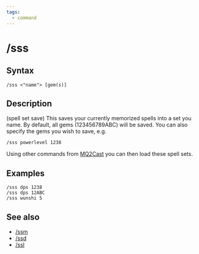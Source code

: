```yaml
---
tags:
  - command
---
```


# /sss

## Syntax

<!--cmd-syntax-start-->
```eqcommand
/sss <"name"> [gem(s)]
```
<!--cmd-syntax-end-->

## Description

<!--cmd-desc-start-->
(spell set save) This saves your currently memorized spells into a set you name. By default, all gems (123456789ABC) will be saved. You can also specify the gems you wish to save, e.g.
```eqcommand
/sss powerlevel 1238
```

Using other commands from [MQ2Cast](index.md) you can then load these spell sets.
<!--cmd-desc-end-->

## Examples

```eqcommand
/sss dps 1238
/sss dps 12ABC
/sss wunshi 5
```

## See also

- [/ssm](cmd-ssm.md)
- [/ssd](cmd-ssd.md)
- [/ssl](cmd-ssl.md)